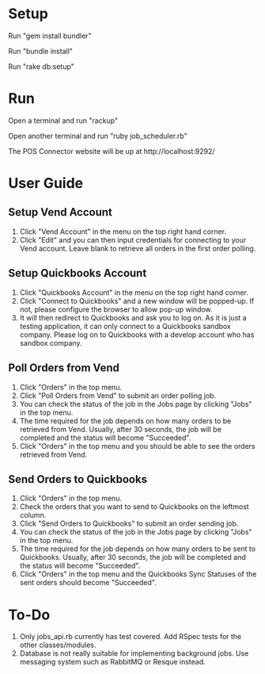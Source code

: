# Setup
Run "gem install bundler"

Run "bundle install"

Run "rake db:setup"

# Run
Open a terminal and run "rackup"

Open another terminal and run "ruby job_scheduler.rb"

The POS Connector website will be up at http://localhost:9292/

# User Guide
## Setup Vend Account
1. Click "Vend Account" in the menu on the top right hand corner.
2. Click "Edit" and you can then input credentials for connecting to your Vend account.  Leave blank to retrieve all orders in the first order polling.

## Setup Quickbooks Account
1. Click "Quickbooks Account" in the menu on the top right hand corner.
2. Click "Connect to Quickbooks" and a new window will be popped-up.  If not, please configure the browser to allow pop-up window.
3. It will then redirect to Quickbooks and ask you to log on.  As it is just a testing application, it can only connect to a Quickbooks sandbox company.  Please log on to Quickbooks with a develop account who has sandbox company.

## Poll Orders from Vend
1. Click "Orders" in the top menu.
2. Click "Poll Orders from Vend" to submit an order polling job.
3. You can check the status of the job in the Jobs page by clicking "Jobs" in the top menu.
4. The time required for the job depends on how many orders to be retrieved from Vend.  Usually, after 30 seconds, the job will be completed and the status will become "Succeeded".
5. Click "Orders" in the top menu and you should be able to see the orders retrieved from Vend.

## Send Orders to Quickbooks
1. Click "Orders" in the top menu.
2. Check the orders that you want to send to Quickbooks on the leftmost column.
3. Click "Send Orders to Quickbooks" to submit an order sending job.
4. You can check the status of the job in the Jobs page by clicking "Jobs" in the top menu.
5. The time required for the job depends on how many orders to be sent to Quickbooks.  Usually, after 30 seconds, the job will be completed and the status will become "Succeeded".
6. Click "Orders" in the top menu and the Quickbooks Sync Statuses of the sent orders should become "Succeeded".

# To-Do
1. Only jobs_api.rb currently has test covered.  Add RSpec tests for the other classes/modules.
2. Database is not really suitable for implementing background jobs.  Use messaging system such as RabbitMQ or Resque instead.
